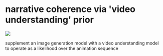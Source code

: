 # narrative coherence via 'video understanding' prior

![](https://img.shields.io/badge/tag-animation-lightgrey)

supplement an image generation model with a video understanding model to operate as a likelihood over the animation sequence
